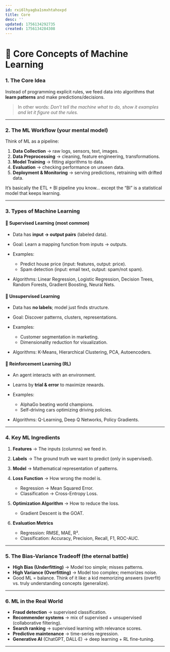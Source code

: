 ```yaml
---
id: rxi6lhyagba1smxhtahoxpd
title: Core
desc: ''
updated: 1756134292735
created: 1756134284308
---
```


# 🚀 Core Concepts of Machine Learning

### 1. **The Core Idea**

Instead of programming explicit rules, we feed data into algorithms that **learn patterns** and make predictions/decisions.

> In other words: *Don’t tell the machine what to do, show it examples and let it figure out the rules.*

---

### 2. **The ML Workflow (your mental model)**

Think of ML as a pipeline:

1. **Data Collection** → raw logs, sensors, text, images.
2. **Data Preprocessing** → cleaning, feature engineering, transformations.
3. **Model Training** → fitting algorithms to data.
4. **Evaluation** → checking performance on unseen data.
5. **Deployment & Monitoring** → serving predictions, retraining with drifted data.

It’s basically the ETL + BI pipeline you know… except the “BI” is a statistical model that keeps learning.

---

### 3. **Types of Machine Learning**

#### 🔹 **Supervised Learning** (most common)

* Data has **input → output pairs** (labeled data).
* Goal: Learn a mapping function from inputs → outputs.
* Examples:

  * Predict house price (input: features, output: price).
  * Spam detection (input: email text, output: spam/not spam).
* Algorithms: Linear Regression, Logistic Regression, Decision Trees, Random Forests, Gradient Boosting, Neural Nets.

#### 🔹 **Unsupervised Learning**

* Data has **no labels**; model just finds structure.
* Goal: Discover patterns, clusters, representations.
* Examples:

  * Customer segmentation in marketing.
  * Dimensionality reduction for visualization.
* Algorithms: K-Means, Hierarchical Clustering, PCA, Autoencoders.

#### 🔹 **Reinforcement Learning (RL)**

* An agent interacts with an environment.
* Learns by **trial & error** to maximize rewards.
* Examples:

  * AlphaGo beating world champions.
  * Self-driving cars optimizing driving policies.
* Algorithms: Q-Learning, Deep Q Networks, Policy Gradients.

---

### 4. **Key ML Ingredients**

1. **Features** → The inputs (columns) we feed in.
2. **Labels** → The ground truth we want to predict (only in supervised).
3. **Model** → Mathematical representation of patterns.
4. **Loss Function** → How wrong the model is.

   * Regression → Mean Squared Error.
   * Classification → Cross-Entropy Loss.
5. **Optimization Algorithm** → How to reduce the loss.

   * Gradient Descent is the GOAT.
6. **Evaluation Metrics**

   * Regression: RMSE, MAE, R².
   * Classification: Accuracy, Precision, Recall, F1, ROC-AUC.

---

### 5. **The Bias-Variance Tradeoff (the eternal battle)**

* **High Bias (Underfitting)** → Model too simple; misses patterns.
* **High Variance (Overfitting)** → Model too complex; memorizes noise.
* Good ML = balance.
  Think of it like: a kid memorizing answers (overfit) vs. truly understanding concepts (generalize).

---

### 6. **ML in the Real World**

* **Fraud detection** → supervised classification.
* **Recommender systems** → mix of supervised + unsupervised (collaborative filtering).
* **Search ranking** → supervised learning with relevance scores.
* **Predictive maintenance** → time-series regression.
* **Generative AI** (ChatGPT, DALL·E) → deep learning + RL fine-tuning.

---
